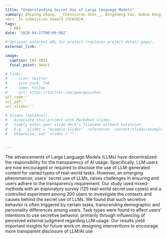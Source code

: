 ```yaml
---
title: "Understanding Secret Use of Large Language Models"
summary: Zhiping Zhang, __Chenxinran Shen__, Bingsheng Yao, Dakuo Wang, Tianshi Li
<br> _In submission toward CSCW2024_ 
tags:
  - HAI
date: '2020-04-27T00:00:00Z'

# Optional external URL for project (replaces project detail page).
external_link: ''

image:
  caption: CHI 2021
  focal_point: Smart

# links:
#   - icon: twitter
#     icon_pack: fab
#     name: Follow
#     url: https://twitter.com/georgecushen
url_code:''
url_pdf:''
url_slides:''

# Slides (optional).
#   Associate this project with Markdown slides.
#   Simply enter your slide deck's filename without extension.
#   E.g. `slides = "example-slides"` references `content/slides/example-slides.md`.
#   Otherwise, set `slides = ""`.


---
```

The advancements of Large Language Models (LLMs) have decentralized the responsibility for the transparency of AI usage. Specifically, LLM users are now encouraged or required to disclose the use of LLM-generated content for varied types of real-world tasks. However, an emerging phenomenon, users’ secret use of LLMs, raises challenges in ensuring end users adhere to the transparency requirement. Our study used mixed- methods with an exploratory survey (125 real-world secret use cases) and a controlled experiment among 300 users to investigate the contexts and causes behind the secret use of LLMs. We found that such secretive behavior is often triggered by certain tasks, transcending demographic and personality differences among users. Task types were found to affect users’ intentions to use secretive behavior, primarily through influencing
of perceived external judgment regarding LLM usage. Our results yield important insights for future work on designing interventions to encourage more transparent disclosure of LLM/AI use

